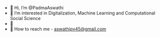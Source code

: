 - 👋 Hi, I’m @PadmaAswathi
- 👀 I’m interested in Digitalization, Machine Learning and Computational Social Science
- 🌱 
- 💞️ How to reach me - aswathipv45@gmail.com

<!---
PadmaAswathi/PadmaAswathi is a ✨ special ✨ repository because its `README.md` (this file) appears on your GitHub profile.
You can click the Preview link to take a look at your changes.
--->
